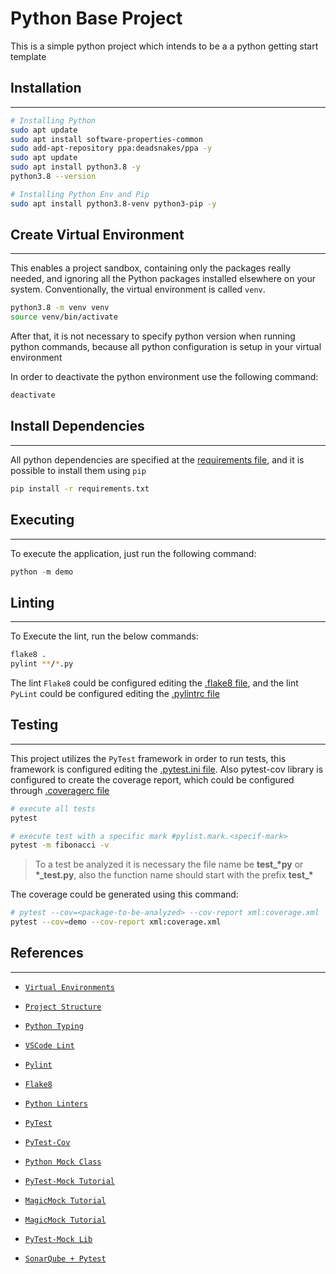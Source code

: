 # Python Base Project

This is a simple python project which intends to be a a python getting start template

## Installation
---

```bash
# Installing Python
sudo apt update
sudo apt install software-properties-common
sudo add-apt-repository ppa:deadsnakes/ppa -y
sudo apt update
sudo apt install python3.8 -y
python3.8 --version

# Installing Python Env and Pip
sudo apt install python3.8-venv python3-pip -y
```

## Create Virtual Environment
---

This enables a project sandbox, containing only the packages really needed, and ignoring all the Python packages installed elsewhere on your system. Conventionally, the virtual environment is called `venv`.

```bash
python3.8 -m venv venv
source venv/bin/activate
```

After that, it is not necessary to specify python version when running python commands, because all python configuration is setup in your virtual environment

In order to deactivate the python environment use the following command:

```bash
deactivate
```

## Install Dependencies
---

All python dependencies are specified at the [requirements file](./requirements.txt), and it is possible to install them using `pip`

```bash
pip install -r requirements.txt
```

## Executing
---
To execute the application, just run the following command:
```python
python -m demo
```

## Linting
---
To Execute the lint, run the below commands:
```bash
flake8 .
pylint **/*.py
```

The lint `Flake8` could be configured editing the [.flake8 file](./.flake8), and the lint `PyLint` could be configured editing the [.pylintrc file](./.pylintrc)

## Testing
---
This project utilizes the `PyTest` framework in order to run tests, this framework is configured editing the [.pytest.ini file](./pytest.ini). Also pytest-cov library is configured to create the coverage report, which could be configured through [.coveragerc file](./.coveragerc)


```bash
# execute all tests
pytest

# execute test with a specific mark #pylist.mark.<specif-mark>
pytest -m fibonacci -v
```

> To a test be analyzed it is necessary the file name be **test_\*py** or **\*_test.py**, also the function name should start with the prefix **test_\***

The coverage could be generated using this command:

```bash
# pytest --cov=<package-to-be-analyzed> --cov-report xml:coverage.xml
pytest --cov=demo --cov-report xml:coverage.xml
```


## References
---

- [`Virtual Environments`](https://dev.to/codemouse92/dead-simple-python-virtual-environments-and-pip-5b56)

- [`Project Structure`](https://dev.to/codemouse92/dead-simple-python-project-structure-and-imports-38c6)

- [`Python Typing`](https://www.pythonsheets.com/notes/python-typing.html)

- [`VSCode Lint`](https://code.visualstudio.com/docs/python/linting)

- [`Pylint`](https://pylint.org/)

- [`Flake8`](https://flake8.pycqa.org/en/latest/)

- [`Python Linters`](https://realpython.com/python-code-quality/)

- [`PyTest`](https://www.tutorialspoint.com/pytest/index.htm)

- [`PyTest-Cov`](https://pytest-cov.readthedocs.io/en/latest/)

- [`Python Mock Class`](https://docs.python.org/3/library/unittest.mock.html#the-mock-class)

- [`PyTest-Mock Tutorial`](https://changhsinlee.com/pytest-mock/)

- [`MagicMock Tutorial`](https://aaronlelevier.github.io/python-unit-testing-with-magicmock/)

- [`MagicMock Tutorial`](https://code.tutsplus.com/tutorials/introduction-to-mocking-in-python--cms-30370)

- [`PyTest-Mock Lib`](https://pypi.org/project/pytest-mock/)

- [`SonarQube + Pytest`](https://iandrewchan.github.io/python/ci/2019/05/31/sonarqube-with-pytest.html)
